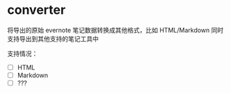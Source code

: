 # converter

将导出的原始 evernote 笔记数据转换成其他格式，比如 HTML/Markdown
同时支持导出到其他支持的笔记工具中

支持情况：

- [ ] HTML
- [ ] Markdown
- [ ] ???
